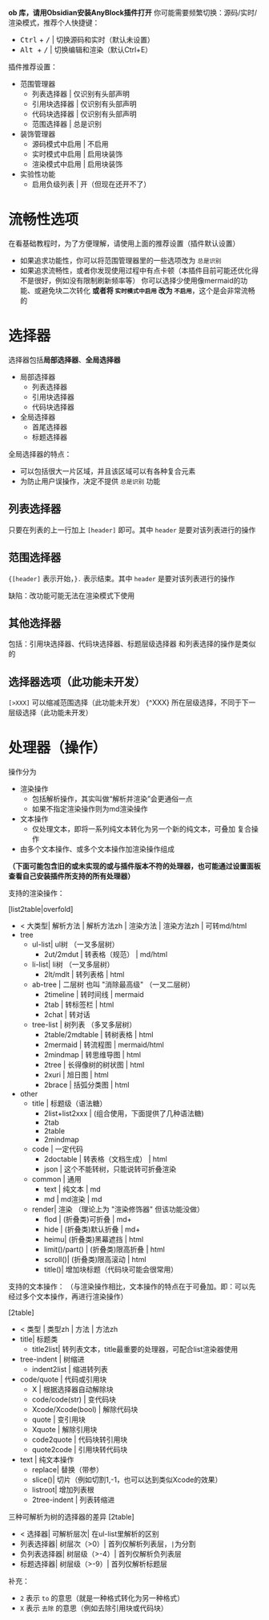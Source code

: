 **ob 库，请用Obsidian安装AnyBlock插件打开**
你可能需要频繁切换：源码/实时/渲染模式，推荐个人快捷键：
- <kbd>Ctrl</kbd> + <kbd>/</kbd> | 切换源码和实时（默认未设置）
- <kbd>Alt </kbd> + <kbd>/</kbd> | 切换编辑和渲染（默认Ctrl+E）

插件推荐设置：
- 范围管理器
	- 列表选择器 | 仅识别有头部声明
	- 引用块选择器 | 仅识别有头部声明
	- 代码块选择器 | 仅识别有头部声明
	- 范围选择器 | 总是识别
- 装饰管理器
	- 源码模式中启用 | 不启用
	- 实时模式中启用 | 启用块装饰
	- 渲染模式中启用 | 启用块装饰
- 实验性功能
	- 启用负级列表 | 开（但现在还开不了）

# 流畅性选项

在看基础教程时，为了方便理解，请使用上面的推荐设置（插件默认设置）
- 如果追求功能性，你可以将范围管理器里的一些选项改为 `总是识别`
- 如果追求流畅性，或者你发现使用过程中有点卡顿（本插件目前可能还优化得不是很好，例如没有限制刷新频率等）
  你可以选择少使用像mermaid的功能、或避免块二次转化
  **或者将 `实时模式中启用` 改为 `不启用`**，这个是会非常流畅的

# 选择器

选择器包括**局部选择器**、**全局选择器**
- 局部选择器
	- 列表选择器
	- 引用块选择器
	- 代码块选择器
- 全局选择器
	- 首尾选择器
	- 标题选择器

全局选择器的特点：
- 可以包括很大一片区域，并且该区域可以有各种复合元素
- 为防止用户误操作，决定不提供 `总是识别` 功能

## 列表选择器

只要在列表的上一行加上 `[header]` 即可。其中 `header` 是要对该列表进行的操作

## 范围选择器

`{[header]` 表示开始，`}.` 表示结束。其中 `header` 是要对该列表进行的操作

缺陷：改功能可能无法在渲染模式下使用

## 其他选择器

包括：引用块选择器、代码块选择器、标题层级选择器
和列表选择的操作是类似的

## 选择器选项（此功能未开发）

`[>XXX]` 可以缩减范围选择（此功能未开发）
{^XXX} 所在层级选择，不同于下一层级选择（此功能未开发）

# 处理器（操作）

操作分为
- 渲染操作
	- 包括解析操作，其实叫做“解析并渲染”会更通俗一点
	- 如果不指定渲染操作则为md渲染操作
- 文本操作
	- 仅处理文本，即将一系列纯文本转化为另一个新的纯文本，可叠加
复合操作
- 由多个文本操作、或多个文本操作加渲染操作组成

**（下面可能包含旧的或未实现的或与插件版本不符的处理器，也可能通过设置面板查看自己安装插件所支持的所有处理器）**

支持的渲染操作：

[list2table|overfold]
- < 大类型| 解析方法 | 解析方法zh | 渲染方法 | 渲染方法zh | 可转md/html
- tree
	- ul-list| ul树
	  （一叉多层树）
		- 2ut/2mdut       | 转表格（规范） | md/html
	- li-list| li树
	  （一叉多层树）
		- 2lt/mdlt        | 转列表格 | html
	- ab-tree | 二层树
	  也叫 "消除最高级"
	  （一叉二层树）
		- 2timeline | 转时间线 | mermaid
		- 2tab         | 转标签栏 | html
		- 2chat       | 转对话
	- tree-list | 树列表
	  （多叉多层树）
		- 2table/2mdtable | 转树表格 | html
		- 2mermaid  | 转流程图   | mermaid/html
		- 2mindmap  | 转思维导图      | html
		- 2tree     | 长得像树的树状图 | html
		- 2xuri     | 旭日图         | html
		- 2brace    | 括弧分类图      | html
- other
	- title       | 标题级（语法糖）
		- 2list+list2xxx | (组合使用，下面提供了几种语法糖)
		- 2tab
		- 2table
		- 2mindmap
	- code      | 一定代码
		- 2doctable | 转表格（文档生成） | html
		- json | 这个不能转树，只能说转可折叠渲染
	- common    | 通用
		- text | 纯文本            | md
		- md   | md渲染            | md
	- render| 渲染
	  （理论上为 "渲染修饰器"
	  但该功能没做）
		- flod | (折叠类)可折叠     | md+
		- hide | (折叠类)默认折叠   | md+
		- heimu| (折叠类)黑幕遮挡   | html
		- limit()/part() | (折叠类)限高折叠 | html
		- scroll()| (折叠类)限高滚动 | html
		- title()| 增加块标题（代码块可能会很常用）

支持的文本操作：
（与渲染操作相比，文本操作的特点在于可叠加。即：可以先经过多个文本操作，再进行渲染操作）

[2table]
- < 类型 | 类型zh | 方法 | 方法zh
- title| 标题类
	- title2list| 转列表文本，title最重要的处理器，可配合list渲染器使用
- tree-indent | 树缩进
	- indent2list | 缩进转列表
- code/quote | 代码或引用块
	- X    | 根据选择器自动解除块
	- code/code(str) | 变代码块
	- Xcode/Xcode(bool) | 解除代码块
	- quote | 变引用块
	- Xquote | 解除引用块
	- code2quote | 代码块转引用块
	- quote2code | 引用块转代码块
- text | 纯文本操作
	- replace| 替换（带参）
	- slice()| 切片（例如切割1,-1，也可以达到类似Xcode的效果）
	- listroot| 增加列表根
	- 2tree-indent | 列表转缩进


三种可解析为树的选择器的差异
[2table]
- < 选择器|     可解析层次|       在ul-list里解析的区别
- 列表选择器|  树层次（>0）|     首列仅解析列表层，`|`为分割
- 负列表选择器| 树层级（>-4）|   首列仅解析负列表层
- 标题选择器|  树层级（>-9）|    首列仅解析标题层

补充：
- `2` 表示 `to` 的意思（就是一种格式转化为另一种格式）
- `X` 表示 `去除` 的意思（例如去除引用块或代码块）


